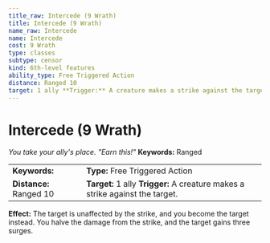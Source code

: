 ```yaml
---
title_raw: Intercede (9 Wrath)
title: Intercede (9 Wrath)
name_raw: Intercede
name: Intercede
cost: 9 Wrath
type: classes
subtype: censor
kind: 6th-level features
ability_type: Free Triggered Action
distance: Ranged 10
target: 1 ally **Trigger:** A creature makes a strike against the target.
---
```


# Intercede (9 Wrath)

*You take your ally's place. "Earn this!"* **Keywords:** Ranged

|                         |                                                                               |
| :---------------------- | :---------------------------------------------------------------------------- |
| **Keywords:**           | **Type:** Free Triggered Action                                               |
| **Distance:** Ranged 10 | **Target:** 1 ally **Trigger:** A creature makes a strike against the target. |

**Effect:** The target is unaffected by the strike, and you become the target instead. You halve the damage from the strike, and the target gains three surges.
